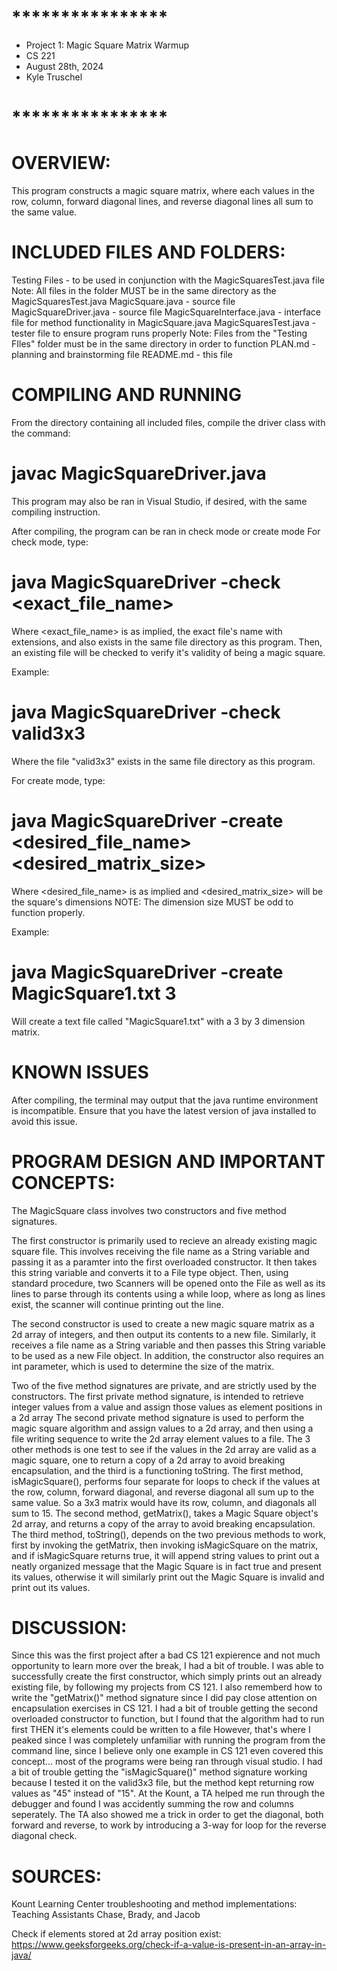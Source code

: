 # ****************
* Project 1: Magic Square Matrix Warmup
* CS 221
* August 28th, 2024
* Kyle Truschel
# ****************

# OVERVIEW:
This program constructs a magic square matrix, where each values
in the row, column, forward diagonal lines, and
reverse diagonal lines all sum to the same value.

# INCLUDED FILES AND FOLDERS:
Testing Files - to be used in conjunction with the MagicSquaresTest.java file
    Note: All files in the folder MUST be in the same directory as the MagicSquaresTest.java
MagicSquare.java - source file
MagicSquareDriver.java - source file
MagicSquareInterface.java - interface file for method functionality in MagicSquare.java
MagicSquaresTest.java - tester file to ensure program runs properly
    Note: Files from the "Testing FIles" folder must be in the same directory in order to function
PLAN.md - planning and brainstorming file
README.md - this file

# COMPILING AND RUNNING
From the directory containing all included files, compile the driver class with the command:
# javac MagicSquareDriver.java

This program may also be ran in Visual Studio, if desired, with the same compiling instruction.

After compiling, the program can be ran in check mode or create mode
For check mode, type:
# java MagicSquareDriver -check <exact_file_name>
Where <exact_file_name> is as implied, the exact file's name with extensions, and
also exists in the same file directory as this program.
Then, an existing file will be checked to verify it's validity of being a magic
square.

Example:
# java MagicSquareDriver -check valid3x3
Where the file "valid3x3" exists in the same file directory as this program.

For create mode, type:
# java MagicSquareDriver -create <desired_file_name> <desired_matrix_size>
Where <desired_file_name> is as implied and <desired_matrix_size> will be the
square's dimensions
NOTE: The dimension size MUST be odd to function properly.

Example:
# java MagicSquareDriver -create MagicSquare1.txt 3
Will create a text file called "MagicSquare1.txt" with a 3 by 3 dimension matrix.

# KNOWN ISSUES
After compiling, the terminal may output that the java runtime environment is incompatible.
Ensure that you have the latest version of java installed to avoid this issue.

# PROGRAM DESIGN AND IMPORTANT CONCEPTS:
The MagicSquare class involves two constructors and five method signatures. 

The first constructor is primarily used to recieve an already existing magic square file. This involves receiving the file name as a String variable and passing it as a paramter into the first overloaded constructor. It then takes this string variable and converts it to a File type object. Then, using standard procedure, two Scanners will be opened onto the File as well as its lines to parse through its contents using a while loop, where as long as lines exist, the scanner will continue printing out the line.

The second constructor is used to create a new magic square matrix as a 2d array of integers, and then output its contents to a new file. Similarly, it receives a file name as a String variable and then passes this String variable to be used as a new File object. In addition, the constructor also requires an int parameter, which is used to determine the size of the matrix.

Two of the five method signatures are private, and are strictly used by the constructors.
    The first private method signature, is intended to retrieve integer values from a value and 
    assign those values as element positions in a 2d array
    The second private method signature is used to perform the magic square algorithm and assign values to a 2d array, and then using a file writing sequence to write the 2d array element values to a file.
The 3 other methods is one test to see if the values in the 2d array are valid as a magic square, one to return a copy of a 2d array to avoid breaking encapsulation, and the third is a functioning toString.
    The first method, isMagicSquare(), performs four separate for loops to check if the values at the row, column, forward diagonal, and reverse diagonal all sum up to the same value. So a 3x3 matrix would have its row, column, and diagonals all sum to 15.
    The second method, getMatrix(), takes a Magic Square object's 2d array, and returns a copy of the array to avoid breaking encapsulation.
    The third method, toString(), depends on the two previous methods to work, first by invoking the getMatrix, then invoking isMagicSquare on the matrix, and if isMagicSquare returns true, it will append string values to print out a neatly organized message that the Magic Square is in fact true and present its values, otherwise it will similarly print out the Magic Square is invalid and print out its values.

# DISCUSSION:
Since this was the first project after a bad CS 121 expierence and not much opportunity to learn more over the break, I had a bit of trouble. I was able to successfully create the first constructor, which simply prints out an already existing file, by following my projects from CS 121. I also rememberd how to write the "getMatrix()" method signature since I did pay close
attention on encapsulation exercises in CS 121. I had a bit of trouble getting the second overloaded constructor to function, but I found that the algorithm had to run first THEN it's elements could be written to a file
However, that's where I peaked since I was completely unfamiliar with running the program from the command line, since I believe only one example in CS 121 even covered this concept... most of the programs were being ran through visual studio.
I had a bit of trouble getting the "isMagicSquare()" method signature working because I tested it on the valid3x3 file, but the method kept returning row values as "45" instead of "15". At the Kount, a TA helped me run through the debugger and found I was accidently summing the row and columns seperately. The TA also showed me a trick in order to get the diagonal, both forward and reverse, to work by introducing a 3-way for loop for the reverse diagonal check.

# SOURCES:
Kount Learning Center troubleshooting and method implementations:
    Teaching Assistants Chase, Brady, and Jacob

Check if elements stored at 2d array position exist:
    https://www.geeksforgeeks.org/check-if-a-value-is-present-in-an-array-in-java/